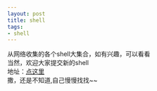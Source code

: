 ```yaml
---
layout: post
title: shell
tags:
- shell
---
```



从网络收集的各个shell大集合，如有兴趣，可以看看  
当然，欢迎大家提交新的shell  
地址：[点这里](https://github.com/)  
撒，还是不知道,自己慢慢找找~~
  
